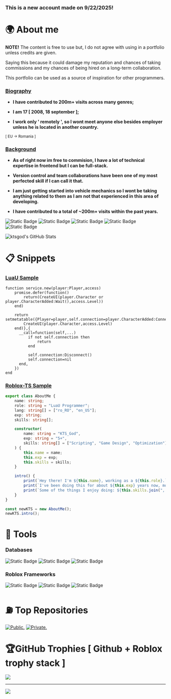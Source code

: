 ### This is a new account made on 9/22/2025!

# 🌍 About me

**NOTE!** The content is free to use but, I do not agree with using in a portfolio unless credits are given.

Saying this because it could damage my reputation and chances of taking commissions and my chances of being hired on a long-term collaboration.

This portfolio can be used as a source of inspiration for other programmers.

### <ins>Biography</ins>

- **I have contributed to 200m+ visits across many genres;**

- **I am 17 [ 2008, 18 september ];**

- **I work only ' remotely ', so I wont meet anyone else besides employer unless he is located in another country.**

<sub>[ EU -> Romania ]</sub>

### <ins>Background</ins>

- **As of right now im free to commision, I have a lot of technical expertise in frontend but I can be full-stack.**

- **Version control and team collaborations have been one of my most perfected skill if I can call it that.**

- **I am just getting started into vehicle mechanics so I wont be taking anything related to them as I am not that experienced in this area of developing.**

- **I have contributed to a total of ~200m+ visits within the past years.**

![Static Badge](https://img.shields.io/badge/Roblox%20TS-darkred?style=flat-square)
![Static Badge](https://img.shields.io/badge/HTML-grey?style=flat-square)
![Static Badge](https://img.shields.io/badge/Python-orange?style=flat-square)
![Static Badge](https://img.shields.io/badge/LuaU-f?style=flat-square&color=cyan)
![Static Badge](https://img.shields.io/badge/Rust-darkblue?style=flat-square&color=darkblue)

<img src="https://github-readme-stats.vercel.app/api/top-langs/?username=ktsgod&theme=vue&show_icons=true&hide_border=false&layout=compact" alt="ktsgod's GitHub Stats" />

# 📋 Snippets

### <ins>LuaU Sample</ins>
``` LuaU
function service.new(player:Player,access)
    promise.defer(function()
        return(CreateUI(player.Character or player.CharacterAdded:Wait(),access.Level))
    end)

    return setmetatable({Player=player,self.connection=player.CharacterAdded:Connect(function(char)
        CreateUI(player.Character,access.Level)
    end)},{
      __call=function(self,...)
          if not self.connection then
              return
          end
          
          self.connection:Disconnect()
          self.connection=nil
      end,
    })
end
```

### <ins>Roblox-TS Sample</ins>
``` TypeScript
export class AboutMe {
    name: string;
    role: string = "LuaU Programmer";
    lang: string[] = ["ro_RO", "en_US"];
    exp: string;
    skills: string[];

    constructor(
        name: string = "KTS_God",
        exp: string = "5+",
        skills: string[] = ["Scripting", "Game Design", "Optimization"]
    ) {
        this.name = name;
        this.exp = exp;
        this.skills = skills;
    }

    intro() {
        print(`Hey there! I'm ${this.name}, working as a ${this.role}.`);
        print(`I've been doing this for about ${this.exp} years now, mostly in ${this.lang.join(" and ")}.`);
        print(`Some of the things I enjoy doing: ${this.skills.join(", ")}.`);
    }
}

const newKTS = new AboutMe();
newKTS.intro();
```

# 🚧 Tools

### <ind>Databases</ind>

![Static Badge](https://img.shields.io/badge/MySQL-Data?style=flat-square&color=darkgreen&link=https%3A%2F%2Fwww.mysql.com%2F)
![Static Badge](https://img.shields.io/badge/Microsoft%20SQL-Data?style=flat-square&color=darkorange&link=https%3A%2F%2Fwww.microsoft.com%2Fen-us%2Fsql-server)
![Static Badge](https://img.shields.io/badge/Oracle-Data?style=flat-square&color=blue&link=https%3A%2F%2Fwww.oracle.com%2F)

### <ind>Roblox Frameworks</ind>

![Static Badge](https://img.shields.io/badge/Knit-Framework?style=flat-square&color=violet&link=https%3A%2F%2Fsleitnick.github.io%2FKnit%2F)
![Static Badge](https://img.shields.io/badge/Nevermore%20Engine-Framework?style=flat-square&color=grey&link=https%3A%2F%2Fquenty.github.io%2FNevermoreEngine%2F)
![Static Badge](https://img.shields.io/badge/Custom%20Frameworks-Framework?style=flat-square&color=darkblue)

# ⛽ Top Repositories

[![Public.](https://github-readme-stats.vercel.app/api/pin/?username=syncronicc&repo=Public)](https://github.com/syncronicc/Public)
[![Private.](https://github-readme-stats.vercel.app/api/pin/?username=syncronicc&repo=Private)](https://github.com/syncronicc/Private)

# 🏆GitHub Trophies [ Github + Roblox trophy stack ]
![](https://github-trophies.vercel.app/?username=kts&theme=radical&no-frame=false&no-bg=false&margin-w=4)

---
[![](https://visitcount.itsvg.in/api?id=kts&icon=0&color=0)](https://visitcount.itsvg.in)
